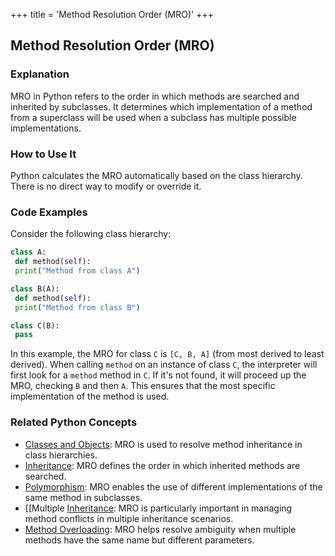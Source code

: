 +++
 title = 'Method Resolution Order (MRO)'
+++
## Method Resolution Order (MRO)

### Explanation
MRO in Python refers to the order in which methods are searched and inherited by subclasses. It determines which implementation of a method from a superclass will be used when a subclass has multiple possible implementations.

### How to Use It
Python calculates the MRO automatically based on the class hierarchy. There is no direct way to modify or override it.

### Code Examples
Consider the following class hierarchy:

```python
class A:
 def method(self):
 print("Method from class A")

class B(A):
 def method(self):
 print("Method from class B")

class C(B):
 pass
```

In this example, the MRO for class `C` is `[C, B, A]` (from most derived to least derived). When calling `method` on an instance of class `C`, the interpreter will first look for a `method` method in `C`. If it's not found, it will proceed up the MRO, checking `B` and then `A`. This ensures that the most specific implementation of the method is used.

### Related Python Concepts
- [Classes and Objects](./../classes-and-objects/): MRO is used to resolve method inheritance in class hierarchies.
- [Inheritance](./../inheritance/): MRO defines the order in which inherited methods are searched.
- [Polymorphism](./../polymorphism/): MRO enables the use of different implementations of the same method in subclasses.
- [[Multiple [Inheritance](./../inheritance/): MRO is particularly important in managing method conflicts in multiple inheritance scenarios.
- [Method Overloading](./../method-overloading/): MRO helps resolve ambiguity when multiple methods have the same name but different parameters.